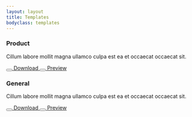 ```yaml
---
layout: layout
title: Templates
bodyclass: templates
---
```

<section class="template template--product mdl-grid">
	<div class="template__meta mdl-cell mdl-cell--4-col mdl-grid mdl-grid--no-spacing">
		<h3 class="template__header mdl-cell mdl-cell--12-col">Product</h3>
		<p class="mdl-cell mdl-cell--12-col">
			Cillum labore mollit magna ullamco culpa est ea et occaecat occaecat sit.
		</p>
		<a href="#" class="mdl-cell mdl-cell--6-col-desktop mdl-cell--4-col-tablet mdl-cell--2-col-phone">
			<button class="mdl-button mdl-js-button mdl-js-ripple-effect mdl-button--icon">
				<span class="mdl-icon mdl-icon--file-download"></span>
			</button>
			Download
		</a>
		<a href="/templates/product" target="_blank" class="mdl-cell mdl-cell--6-col-desktop mdl-cell--4-col-tablet mdl-cell--2-col-phone">
			<button class="mdl-button mdl-js-button mdl-js-ripple-effect mdl-button--icon">
				<span class="mdl-icon mdl-icon--arrow-forward"></span>
			</button>
			Preview
		</a>
	</div>
	<div class="template__preview mdl-cell mdl-cell--8-col">
	</div>
</section>

<section class="template template--general mdl-grid">
	<div class="template__meta mdl-cell mdl-cell--4-col mdl-grid mdl-grid--no-spacing">
		<h3 class="template__header mdl-cell mdl-cell--12-col">General</h3>
		<p class="mdl-cell mdl-cell--12-col">
			Cillum labore mollit magna ullamco culpa est ea et occaecat occaecat sit.
		</p>
		<a href="#" class="mdl-cell mdl-cell--6-col-desktop mdl-cell--4-col-tablet mdl-cell--2-col-phone">
			<button class="mdl-button mdl-js-button mdl-js-ripple-effect mdl-button--icon">
				<span class="mdl-icon mdl-icon--file-download"></span>
			</button>
			Download
		</a>
		<a href="/templates/general" target="_blank" class="mdl-cell mdl-cell--6-col-desktop mdl-cell--4-col-tablet mdl-cell--2-col-phone">
			<button class="mdl-button mdl-js-button mdl-js-ripple-effect mdl-button--icon">
				<span class="mdl-icon mdl-icon--arrow-forward"></span>
			</button>
			Preview
		</a>
	</div>
	<div class="template__preview mdl-cell mdl-cell--8-col">
	</div>
</section>
